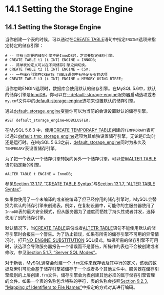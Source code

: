 # 14.1 Setting the Storage Engine

## 14.1 Setting the Storage Engine

当你创建一个表的时候，可以通过在[CREATE TABLE]()语句中指定`ENGINE`选项来指定特定的储存引擎：

    # -- 只有当需要的储存引擎不是InnoDB时，才需要指定储存引擎。
    # CREATE TABLE t1 (i INT) ENGINE = INNODB;
    # -- 简单表的定义可以在不同储存引擎之间切换。
    # CREATE TABLE t2 (i INT) ENGINE = CSV;
    # -- 一些储存引擎在CREATE TABLE语句中有特定专有的选项
    # CREATE TABLE t3 (i INT) ENGINE = MEMORY USING BTREE;

当你忽略ENGIN选项时，数据库会使用默认的储存引擎。在MySQL 5.6中，默认的储存引擎是[InnoDB]()。你可以在[--default-storage-engine]()服务器启动选项或者`my.cnf`文件中的[default-storage-engine]()选项来设置默认的储存引擎。

通过[default_storage_engine]()变量你可以为当前的会话设置默认的储存引擎。

    #SET default_storage_engine=NDBCLUSTER;

在MySQL 5.6.3 中，使用[CREATE TEMPORARY TABLE]()创建的`TEMPRORARY`表可以通过[default_tmp_storage_engine]()选项为其单独设置储存引擎，无论是启动时还是运行时。在MySQL 5.6.3之前，[default_storage_engine]()同时为永久及`TEMPROARY`表设置储存引擎。

为了把一个表从一个储存引擎转换向另外一个储存引擎，可以使用[ALTER TABLE]()语句指定新的引擎。

    #ALTER TABLE t ENGINE = InnoDB;
 
参见[Section 13.1.17, “CREATE TABLE Syntax”]()与[Section 13.1.7, “ALTER TABLE Syntax”]().

如果你使用了一个未编译的或者被编译了但已经停用的储存引擎时，MySQL会替换为默认的储存引擎来创建表。例如，在复制设置中，可能你的主服务器使用了`InnoDB`表的最大安全模式，但从服务器为了速度而牺牲了持久性或者并发，选择使用了别的储存引擎。

默认情况下，当[CREATE TABLE]()语句或者[ALTETR TABLE]()语句不能使用默认的储存引擎时会报告一个警告。为了防止错误，如果有所需的储存引擎不可用的异常情况时，打开[NO_ENGINE_SUBSTITUTION]() SQL模式。如果所需的储存引擎不可用时，该选项会导致服务器报告一个错误而不是警告，所操作的表也不会被创建或者修改，参见[Section 5.1.7, “Server SQL Modes”]()。

对于新表，MySQL通常会创建一个`.frm`文件来保存表及其中行的定义，该表的数据及索引可能会基于储存引擎被储存于一个或者多个其他文件中。服务器在储存引擎级别的上层创建`.frm`文件，储存引擎会为表创建其他必须的属于储存引擎管理的文件。如果一个表的名称包含特殊的字符，表的名称会按照[Section 9.2.3, “Mapping of Identifiers to File Names”]()中指定的方式对其进行编码。
